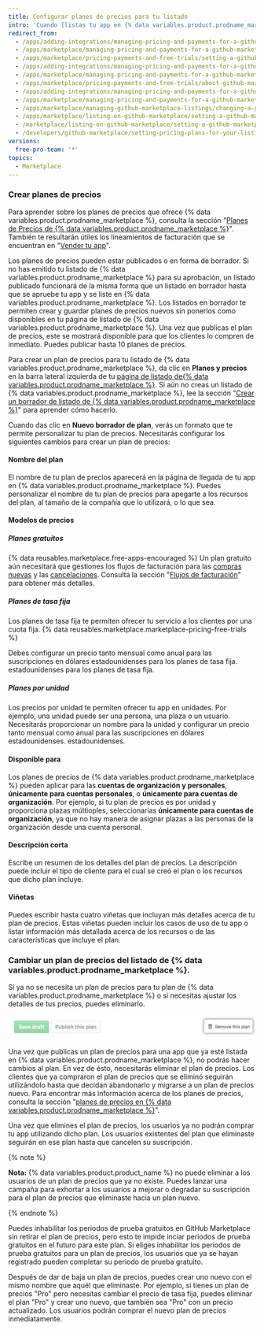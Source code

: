 ```yaml
---
title: Configurar planes de precios para tu listado
intro: 'Cuando [listas tu app en {% data variables.product.prodname_marketplace %}](/marketplace/listing-on-github-marketplace/), puedes elegir proporcionarla como un servicio gratuito o venderla. Si planeas vender tu app, puedes crear planes de precio diferentes para los diferentes escalones de características.'
redirect_from:
  - /apps/adding-integrations/managing-pricing-and-payments-for-a-github-marketplace-listing/setting-a-github-marketplace-listing-s-pricing-plan/
  - /apps/marketplace/managing-pricing-and-payments-for-a-github-marketplace-listing/setting-a-github-marketplace-listing-s-pricing-plan/
  - /apps/marketplace/pricing-payments-and-free-trials/setting-a-github-marketplace-listing-s-pricing-plan/
  - /apps/adding-integrations/managing-pricing-and-payments-for-a-github-marketplace-listing/about-github-marketplace-pricing-plans/
  - /apps/marketplace/managing-pricing-and-payments-for-a-github-marketplace-listing/about-github-marketplace-pricing-plans/
  - /apps/marketplace/pricing-payments-and-free-trials/about-github-marketplace-pricing-plans/
  - /apps/adding-integrations/managing-pricing-and-payments-for-a-github-marketplace-listing/changing-a-github-marketplace-listing-s-pricing-plan/
  - /apps/marketplace/managing-pricing-and-payments-for-a-github-marketplace-listing/changing-a-github-marketplace-listing-s-pricing-plan/
  - /apps/marketplace/managing-github-marketplace-listings/changing-a-github-marketplace-listing-s-pricing-plan/
  - /apps/marketplace/listing-on-github-marketplace/setting-a-github-marketplace-listing-s-pricing-plan/
  - /marketplace/listing-on-github-marketplace/setting-a-github-marketplace-listing-s-pricing-plan
  - /developers/github-marketplace/setting-pricing-plans-for-your-listing
versions:
  free-pro-team: '*'
topics:
  - Marketplace
---
```

### Crear planes de precios

Para aprender sobre los planes de precios que ofrece {% data variables.product.prodname_marketplace %}, consulta la sección "[Planes de Precios de {% data variables.product.prodname_marketplace %}](/marketplace/selling-your-app/github-marketplace-pricing-plans/)". También te resultarán útiles los lineamientos de facturación que se encuentran en "[Vender tu app](/marketplace/selling-your-app/)".

Los planes de precios pueden estar publicados o en forma de borrador. Si no has emitido tu listado de {% data variables.product.prodname_marketplace %} para su aprobación, un listado publicado funcionará de la misma forma que un listado en borrador hasta que se apruebe tu app y se liste en {% data variables.product.prodname_marketplace %}. Los listados en borrador te permiten crear y guardar planes de precios nuevos sin ponerlos como disponibles en tu página de listado de {% data variables.product.prodname_marketplace %}. Una vez que publicas el plan de precios, este se mostrará disponible para que los clientes lo compren de inmediato. Puedes publicar hasta 10 planes de precios.

Para crear un plan de precios para tu listado de {% data variables.product.prodname_marketplace %}, da clic en **Planes y precios** en la barra lateral izquierda de tu [página de listado de{% data variables.product.prodname_marketplace %}](https://github.com/marketplace/manage). Si aún no creas un listado de {% data variables.product.prodname_marketplace %}, lee la sección "[Crear un borrador de listado de {% data variables.product.prodname_marketplace %}](/marketplace/listing-on-github-marketplace/creating-a-draft-github-marketplace-listing/)" para aprender cómo hacerlo.

Cuando das clic en **Nuevo borrador de plan**, verás un formato que te permite personalizar tu plan de precios. Necesitarás configurar los siguientes cambios para crear un plan de precios:

#### Nombre del plan

El nombre de tu plan de precios aparecerá en la página de llegada de tu app en {% data variables.product.prodname_marketplace %}. Puedes personalizar el nombre de tu plan de precios para apegarte a los recursos del plan, al tamaño de la compañía que lo utilizará, o lo que sea.

#### Modelos de precios

##### Planes gratuitos

{% data reusables.marketplace.free-apps-encouraged %} Un plan gratuito aún necesitará que gestiones los flujos de facturación para las [compras nuevas](/marketplace/integrating-with-the-github-marketplace-api/handling-new-purchases-and-free-trials/) y las [cancelaciones](/marketplace/integrating-with-the-github-marketplace-api/cancelling-plans/). Consulta la sección "[Flujos de facturación](/marketplace/integrating-with-the-github-marketplace-api/#billing-flows)" para obtener más detalles.

##### Planes de tasa fija

Los planes de tasa fija te permiten ofrecer tu servicio a los clientes por una cuota fija. {% data reusables.marketplace.marketplace-pricing-free-trials %}

Debes configurar un precio tanto mensual como anual para las suscripciones en dólares estadounidenses para los planes de tasa fija. estadounidenses para los planes de tasa fija.

##### Planes por unidad

Los precios por unidad te permiten ofrecer tu app en unidades. Por ejemplo, una unidad puede ser una persona, una plaza o un usuario. Necesitarás proporcionar un nombre para la unidad y configurar un precio tanto mensual como anual para las suscripciones en dólares estadounidenses. estadounidenses.

#### Disponible para

Los planes de precios de {% data variables.product.prodname_marketplace %} pueden aplicar para las **cuentas de organización y personales**, **únicamente para cuentas personales**, o **únicamente para cuentas de organización**. Por ejemplo, si tu plan de precios es por unidad y proporciona plazas múltioples, seleccionarías **únicamente para cuentas de organización**, ya que no hay manera de asignar plazas a las personas de la organización desde una cuenta personal.

#### Descripción corta

Escribe un resumen de los detalles del plan de precios. La descripción puede incluir el tipo de cliente para el cual se creó el plan o los recursos que dicho plan incluye.

#### Viñetas

Puedes escribir hasta cuatro viñetas que incluyan más detalles acerca de tu plan de precios. Estas viñetas pueden incluir los casos de uso de tu app o listar información más detallada acerca de los recursos o de las características que incluye el plan.

### Cambiar un plan de precios del listado de {% data variables.product.prodname_marketplace %}.

Si ya no se necesita un plan de precios para tu plan de {% data variables.product.prodname_marketplace %} o si necesitas ajustar los detalles de tus precios, puedes eliminarlo.

![Botón para eliminar tu plan de precios](/assets/images/marketplace/marketplace_remove_this_plan.png)

Una vez que publicas un plan de precios para una app que ya esté listada en {% data variables.product.prodname_marketplace %}, no podrás hacer cambios al plan. En vez de ésto, necesitarás eliminar el plan de precios. Los clientes que ya compraron el plan de precios que se eliminó seguirán utilizándolo hasta que decidan abandonarlo y migrarse a un plan de precios nuevo. Para encontrar más información acerca de los planes de precios, consulta la sección "[planes de precios en {% data variables.product.prodname_marketplace %}](/marketplace/selling-your-app/github-marketplace-pricing-plans/)".

Una vez que elimines el plan de precios, los usuarios ya no podrán comprar tu app utilizando dicho plan. Los usuarios existentes del plan que eliminaste seguirán en ese plan hasta que cancelen su suscripción.

{% note %}

**Nota:** {% data variables.product.product_name %} no puede eliminar a los usuarios de un plan de precios que ya no existe. Puedes lanzar una campaña para exhortar a los usuarios a mejorar o degradar su suscripción para el plan de precios que eliminaste hacia un plan nuevo.

{% endnote %}

Puedes inhabilitar los periodos de prueba gratuitos en GitHub Marketplace sin retirar el plan de precios, pero esto te impide inciar periodos de prueba gratuitos en el futuro para este plan. Si eliges inhabilitar los periodos de prueba gratuitos para un plan de precios, los usuarios que ya se hayan registrado pueden completar su periodo de prueba gratuito.

Después de dar de baja un plan de precios, puedes crear uno nuevo con el mismo nombre que aquél que eliminaste. Por ejemplo, si tienes un plan de precios "Pro" pero necesitas cambiar el precio de tasa fija, puedes eliminar el plan "Pro" y crear uno nuevo, que también sea "Pro" con un precio actualizado. Los usuarios podrán comprar el nuevo plan de precios inmediatamente.
